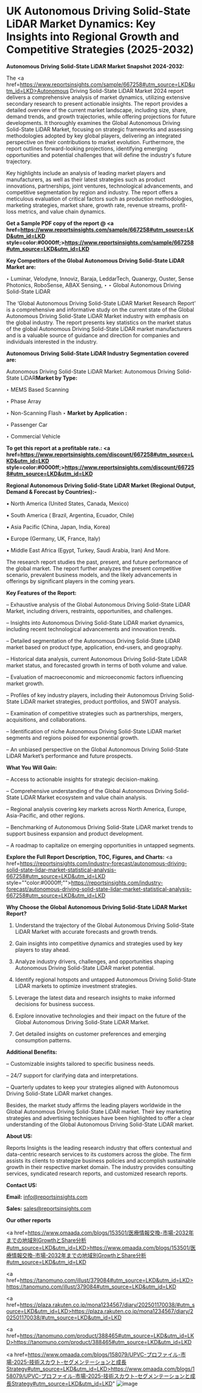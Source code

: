 # UK Autonomous Driving Solid-State LiDAR Market Dynamics: Key Insights into Regional Growth and Competitive Strategies (2025-2032)

<strong>Autonomous Driving Solid-State LiDAR Market Snapshot 2024-2032:</strong>

The <a href=https://www.reportsinsights.com/sample/667258#utm_source=LKD&utm_id=LKD>Autonomous Driving Solid-State LiDAR Market 2024 report</a> delivers a comprehensive analysis of market dynamics, utilizing extensive secondary research to present actionable insights. The report provides a detailed overview of the current market landscape, including size, share, demand trends, and growth trajectories, while offering projections for future developments. It thoroughly examines the Global Autonomous Driving Solid-State LiDAR Market, focusing on strategic frameworks and assessing methodologies adopted by key global players, delivering an integrated perspective on their contributions to market evolution. Furthermore, the report outlines forward-looking projections, identifying emerging opportunities and potential challenges that will define the industry's future trajectory.

Key highlights include an analysis of leading market players and manufacturers, as well as their latest strategies such as product innovations, partnerships, joint ventures, technological advancements, and competitive segmentation by region and industry. The report offers a meticulous evaluation of critical factors such as production methodologies, marketing strategies, market share, growth rate, revenue streams, profit-loss metrics, and value chain dynamics.

<strong>Get a Sample PDF copy of the report @ <a href=https://www.reportsinsights.com/sample/667258#utm_source=LKD&utm_id=LKD style=color:#0000ff;>https://www.reportsinsights.com/sample/667258#utm_source=LKD&utm_id=LKD</a></strong>

<strong>Key Competitors of the Global Autonomous Driving Solid-State LiDAR Market are:</strong>

‣ Luminar, Velodyne, Innoviz, Baraja, LeddarTech, Quanergy, Ouster, Sense Photonics, RoboSense, ABAX Sensing,
‣ 
‣ Global Autonomous Driving Solid-State LiDAR

The ‘Global Autonomous Driving Solid-State LiDAR Market Research Report’ is a comprehensive and informative study on the current state of the Global Autonomous Driving Solid-State LiDAR Market industry with emphasis on the global industry. The report presents key statistics on the market status of the global Autonomous Driving Solid-State LiDAR market manufacturers and is a valuable source of guidance and direction for companies and individuals interested in the industry.

<strong>Autonomous Driving Solid-State LiDAR Industry Segmentation covered are:</strong>

Autonomous Driving Solid-State LiDAR Market: 
Autonomous Driving Solid-State LiDAR<strong>Market by Type:</strong>

‣ MEMS Based Scanning

‣ Phase Array

‣ Non-Scanning Flash
‣ 
<strong>Market by Application :</strong>

‣ Passenger Car

‣ Commercial Vehicle

<strong>To get this report at a profitable rate.: <a href=https://www.reportsinsights.com/discount/667258#utm_source=LKD&utm_id=LKD style=color:#0000ff;>https://www.reportsinsights.com/discount/667258#utm_source=LKD&utm_id=LKD</a></strong>

<strong>Regional Autonomous Driving Solid-State LiDAR Market (Regional Output, Demand &amp; Forecast by Countries):-</strong>

• North America (United States, Canada, Mexico)

• South America ( Brazil, Argentina, Ecuador, Chile)

• Asia Pacific (China, Japan, India, Korea)

• Europe (Germany, UK, France, Italy)

• Middle East Africa (Egypt, Turkey, Saudi Arabia, Iran) And More.

The research report studies the past, present, and future performance of the global market. The report further analyzes the present competitive scenario, prevalent business models, and the likely advancements in offerings by significant players in the coming years.

<strong>Key Features of the Report:</strong>

– Exhaustive analysis of the Global Autonomous Driving Solid-State LiDAR Market, including drivers, restraints, opportunities, and challenges.

– Insights into Autonomous Driving Solid-State LiDAR market dynamics, including recent technological advancements and innovation trends.

– Detailed segmentation of the Autonomous Driving Solid-State LiDAR market based on product type, application, end-users, and geography.

– Historical data analysis, current Autonomous Driving Solid-State LiDAR market status, and forecasted growth in terms of both volume and value.

– Evaluation of macroeconomic and microeconomic factors influencing market growth.

– Profiles of key industry players, including their Autonomous Driving Solid-State LiDAR market strategies, product portfolios, and SWOT analysis.

– Examination of competitive strategies such as partnerships, mergers, acquisitions, and collaborations.

– Identification of niche Autonomous Driving Solid-State LiDAR market segments and regions poised for exponential growth.

– An unbiased perspective on the Global Autonomous Driving Solid-State LiDAR Market’s performance and future prospects.

<strong>What You Will Gain:</strong>

– Access to actionable insights for strategic decision-making.

– Comprehensive understanding of the Global Autonomous Driving Solid-State LiDAR Market ecosystem and value chain analysis.

– Regional analysis covering key markets across North America, Europe, Asia-Pacific, and other regions.

– Benchmarking of Autonomous Driving Solid-State LiDAR market trends to support business expansion and product development.

– A roadmap to capitalize on emerging opportunities in untapped segments.

<strong>Explore the Full Report Description, TOC, Figures, and Charts:</strong>
<a href=https://reportsinsights.com/industry-forecast/autonomous-driving-solid-state-lidar-market-statistical-analysis-667258#utm_source=LKD&utm_id=LKD style=""color:#0000ff;"">https://reportsinsights.com/industry-forecast/autonomous-driving-solid-state-lidar-market-statistical-analysis-667258#utm_source=LKD&utm_id=LKD</a>

<strong>Why Choose the Global Autonomous Driving Solid-State LiDAR Market Report?</strong>

1. Understand the trajectory of the Global Autonomous Driving Solid-State LiDAR Market with accurate forecasts and growth trends.

2. Gain insights into competitive dynamics and strategies used by key players to stay ahead.

3. Analyze industry drivers, challenges, and opportunities shaping Autonomous Driving Solid-State LiDAR market potential.

4. Identify regional hotspots and untapped Autonomous Driving Solid-State LiDAR markets to optimize investment strategies.

5. Leverage the latest data and research insights to make informed decisions for business success.

6. Explore innovative technologies and their impact on the future of the Global Autonomous Driving Solid-State LiDAR Market.

7. Get detailed insights on customer preferences and emerging consumption patterns.

<strong>Additional Benefits:</strong>

– Customizable insights tailored to specific business needs.

– 24/7 support for clarifying data and interpretations.

– Quarterly updates to keep your strategies aligned with Autonomous Driving Solid-State LiDAR market changes.

Besides, the market study affirms the leading players worldwide in the Global Autonomous Driving Solid-State LiDAR market. Their key marketing strategies and advertising techniques have been highlighted to offer a clear understanding of the Global Autonomous Driving Solid-State LiDAR market.

<strong><strong>About US</strong>:</strong>

Reports Insights is the leading research industry that offers contextual and data-centric research services to its customers across the globe. The firm assists its clients to strategize business policies and accomplish sustainable growth in their respective market domain. The industry provides consulting services, syndicated research reports, and customized research reports.

<strong>Contact US:</strong>

<p class=><b>Email:</b> <a href=mailto:info@reportsinsights.com>info@reportsinsights.com</a></p>
<p class=><b>Sales:</b> <a href=mailto:sales@reportsinsights.com>sales@reportsinsights.com</a></p>

<strong>Our other reports</strong>

<a href=https://www.omaada.com/blogs/153501/医療情報交換-市場-2032年までの地域別GrowthとShare分析#utm_source=LKD&utm_id=LKD>https://www.omaada.com/blogs/153501/医療情報交換-市場-2032年までの地域別GrowthとShare分析#utm_source=LKD&utm_id=LKD</a>

<a href=https://tanomuno.com/illust/379084#utm_source=LKD&utm_id=LKD>https://tanomuno.com/illust/379084#utm_source=LKD&utm_id=LKD</a>

<a href=https://plaza.rakuten.co.jp/mona1234567/diary/202501170038/#utm_source=LKD&utm_id=LKD>https://plaza.rakuten.co.jp/mona1234567/diary/202501170038/#utm_source=LKD&utm_id=LKD</a>

<a href=https://tanomuno.com/product/388465#utm_source=LKD&utm_id=LKD>https://tanomuno.com/product/388465#utm_source=LKD&utm_id=LKD</a>

<a href=https://www.omaada.com/blogs/158079/UPVC-プロファイル-市場-2025-技術スカウト-セグメンテーションと成長Strategy#utm_source=LKD&utm_id=LKD>https://www.omaada.com/blogs/158079/UPVC-プロファイル-市場-2025-技術スカウト-セグメンテーションと成長Strategy#utm_source=LKD&utm_id=LKD</a>"
![image](https://github.com/user-attachments/assets/eab18818-eff0-489f-bea8-377ba147e811)
